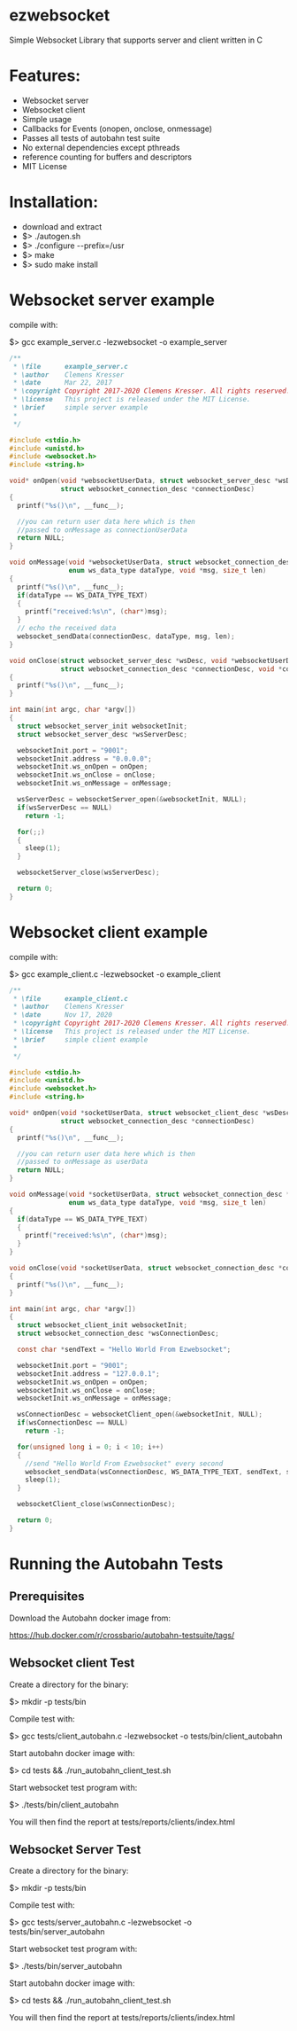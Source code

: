 # ezwebsocket
Simple Websocket Library that supports server and client written in C

# Features:

* Websocket server
* Websocket client
* Simple usage
* Callbacks for Events (onopen, onclose, onmessage)
* Passes all tests of autobahn test suite
* No external dependencies except pthreads
* reference counting for buffers and descriptors
* MIT License

# Installation:

* download and extract
* $> ./autogen.sh
* $> ./configure --prefix=/usr
* $> make
* $> sudo make install

# Websocket server example

compile with:

$> gcc example_server.c -lezwebsocket -o example_server

```c
/**
 * \file      example_server.c
 * \author    Clemens Kresser
 * \date      Mar 22, 2017
 * \copyright Copyright 2017-2020 Clemens Kresser. All rights reserved.
 * \license   This project is released under the MIT License.
 * \brief     simple server example
 *
 */

#include <stdio.h>
#include <unistd.h>
#include <websocket.h>
#include <string.h>

void* onOpen(void *websocketUserData, struct websocket_server_desc *wsDesc,
             struct websocket_connection_desc *connectionDesc)
{
  printf("%s()\n", __func__);

  //you can return user data here which is then
  //passed to onMessage as connectionUserData
  return NULL;
}

void onMessage(void *websocketUserData, struct websocket_connection_desc *connectionDesc, void *connectionUserData,
               enum ws_data_type dataType, void *msg, size_t len)
{
  printf("%s()\n", __func__);
  if(dataType == WS_DATA_TYPE_TEXT)
  {
    printf("received:%s\n", (char*)msg);
  }
  // echo the received data
  websocket_sendData(connectionDesc, dataType, msg, len);
}

void onClose(struct websocket_server_desc *wsDesc, void *websocketUserData,
             struct websocket_connection_desc *connectionDesc, void *connectionUserData)
{
  printf("%s()\n", __func__);
}

int main(int argc, char *argv[])
{
  struct websocket_server_init websocketInit;
  struct websocket_server_desc *wsServerDesc;

  websocketInit.port = "9001";
  websocketInit.address = "0.0.0.0";
  websocketInit.ws_onOpen = onOpen;
  websocketInit.ws_onClose = onClose;
  websocketInit.ws_onMessage = onMessage;

  wsServerDesc = websocketServer_open(&websocketInit, NULL);
  if(wsServerDesc == NULL)
    return -1;

  for(;;)
  {
    sleep(1);
  }

  websocketServer_close(wsServerDesc);

  return 0;
}
```

# Websocket client example

compile with:

$> gcc example_client.c -lezwebsocket -o example_client

```c
/**
 * \file      example_client.c
 * \author    Clemens Kresser
 * \date      Nov 17, 2020
 * \copyright Copyright 2017-2020 Clemens Kresser. All rights reserved.
 * \license   This project is released under the MIT License.
 * \brief     simple client example
 *
 */

#include <stdio.h>
#include <unistd.h>
#include <websocket.h>
#include <string.h>

void* onOpen(void *socketUserData, struct websocket_client_desc *wsDesc,
             struct websocket_connection_desc *connectionDesc)
{
  printf("%s()\n", __func__);

  //you can return user data here which is then
  //passed to onMessage as userData
  return NULL;
}

void onMessage(void *socketUserData, struct websocket_connection_desc *connectionDesc, void *connectionUserData,
               enum ws_data_type dataType, void *msg, size_t len)
{
  if(dataType == WS_DATA_TYPE_TEXT)
  {
    printf("received:%s\n", (char*)msg);
  }
}

void onClose(void *socketUserData, struct websocket_connection_desc *connectionDesc, void *connectionUserData)
{
  printf("%s()\n", __func__);
}

int main(int argc, char *argv[])
{
  struct websocket_client_init websocketInit;
  struct websocket_connection_desc *wsConnectionDesc;

  const char *sendText = "Hello World From Ezwebsocket";

  websocketInit.port = "9001";
  websocketInit.address = "127.0.0.1";
  websocketInit.ws_onOpen = onOpen;
  websocketInit.ws_onClose = onClose;
  websocketInit.ws_onMessage = onMessage;

  wsConnectionDesc = websocketClient_open(&websocketInit, NULL);
  if(wsConnectionDesc == NULL)
    return -1;

  for(unsigned long i = 0; i < 10; i++)
  {
    //send "Hello World From Ezwebsocket" every second
    websocket_sendData(wsConnectionDesc, WS_DATA_TYPE_TEXT, sendText, strlen(sendText) + 1);
    sleep(1);
  }

  websocketClient_close(wsConnectionDesc);

  return 0;
}
```

# Running the Autobahn Tests

## Prerequisites

Download the Autobahn docker image from:

<https://hub.docker.com/r/crossbario/autobahn-testsuite/tags/>

## Websocket client Test

Create a directory for the binary:

$> mkdir -p tests/bin

Compile test with:

$> gcc tests/client_autobahn.c -lezwebsocket -o tests/bin/client_autobahn

Start autobahn docker image with:

$> cd tests && ./run_autobahn_client_test.sh

Start websocket test program with:

$> ./tests/bin/client_autobahn

You will then find the report at tests/reports/clients/index.html

## Websocket Server Test

Create a directory for the binary:

$> mkdir -p tests/bin

Compile test with:

$> gcc tests/server_autobahn.c -lezwebsocket -o tests/bin/server_autobahn

Start websocket test program with:

$> ./tests/bin/server_autobahn

Start autobahn docker image with:

$> cd tests && ./run_autobahn_client_test.sh

You will then find the report at tests/reports/clients/index.html


